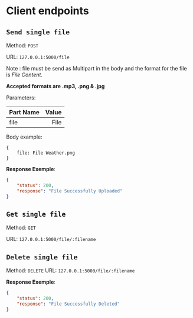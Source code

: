 # Client endpoints

## `Send single file`

Method: `POST`

URL: `127.0.0.1:5000/file`

Note : file must be send as Multipart in the body and the format for the file is *File Content*.

__Accepted formats are .mp3, .png & .jpg__

Parameters:

| Part Name    | Value |
|:------- | -------:|
| file | File |


Body example:

```Multipart
{
    file: File Weather.png
}
```

**Response Exemple**:

```json
{
    "status": 200,
    "response": "File Successfully Uploaded"
}
```


## `Get single file`

Method: `GET`

URL: `127.0.0.1:5000/file/:filename`


## `Delete single file`

Method: `DELETE`
URL: `127.0.0.1:5000/file/:filename`


**Response Exemple**:

```json
{
    "status": 200,
    "response": "File Successfully Deleted"
}
```
